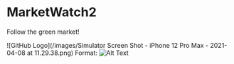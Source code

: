 # MarketWatch2

Follow the green market!

![GitHub Logo](/images/Simulator Screen Shot - iPhone 12 Pro Max - 2021-04-08 at 11.29.38.png)
Format: ![Alt Text](url)
